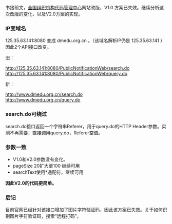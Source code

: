 书接前文，[全国组织机构代码管理中心](http://www.nacao.org.cn)网站改版，V1.0 方案已失效。继续分析这次改版的变化，以及V2.0方案的实现。

### IP变域名

125.35.63.141:8080 变成 dmedu.org.cn 。（该域名解析IP仍是 125.35.63.141 ）因此2个API接口改变。  

旧：

http://125.35.63.141:8080/PublicNotificationWeb/search.do  
http://125.35.63.141:8080/PublicNotificationWeb/query.do  

新：

http://www.dmedu.org.cn/search.do  
http://www.dmedu.org.cn/query.do  

### search.do可绕过

search.do接口返回一个字符串Referer，用于query.do的HTTP Header参数。实测不再需要，直接调用query.do，Referer空值。  

### 参数一致

+ V1.0和V2.0参数没有变化。  
+ pageSize 20扩大至100 继续可用  
+ searchText使用*通配符，继续可用  

**因此V2.0的代码更简单。**

### 后记

目前官网已经针对该接口增加了图片字符验证码，因此该方案已失效。关于如何识别图片字符验证码，搜索“远程打码”。
